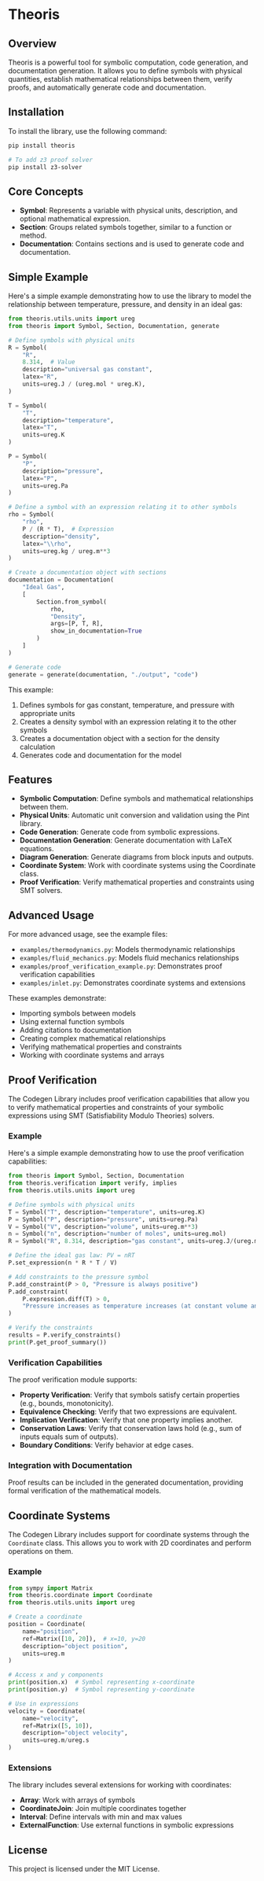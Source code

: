 # Theoris

## Overview

Theoris is a powerful tool for symbolic computation, code generation, and documentation generation. It allows you to define symbols with physical quantities, establish mathematical relationships between them, verify proofs, and automatically generate code and documentation.

## Installation

To install the library, use the following command:

```bash
pip install theoris

# To add z3 proof solver
pip install z3-solver
```

## Core Concepts

- **Symbol**: Represents a variable with physical units, description, and optional mathematical expression.
- **Section**: Groups related symbols together, similar to a function or method.
- **Documentation**: Contains sections and is used to generate code and documentation.

## Simple Example

Here's a simple example demonstrating how to use the library to model the relationship between temperature, pressure, and density in an ideal gas:

```python
from theoris.utils.units import ureg
from theoris import Symbol, Section, Documentation, generate

# Define symbols with physical units
R = Symbol(
    "R",
    8.314,  # Value
    description="universal gas constant",
    latex="R",
    units=ureg.J / (ureg.mol * ureg.K),
)

T = Symbol(
    "T",
    description="temperature",
    latex="T",
    units=ureg.K
)

P = Symbol(
    "P",
    description="pressure",
    latex="P",
    units=ureg.Pa
)

# Define a symbol with an expression relating it to other symbols
rho = Symbol(
    "rho",
    P / (R * T),  # Expression
    description="density",
    latex="\\rho",
    units=ureg.kg / ureg.m**3
)

# Create a documentation object with sections
documentation = Documentation(
    "Ideal Gas",
    [
        Section.from_symbol(
            rho,
            "Density",
            args=[P, T, R],
            show_in_documentation=True
        )
    ]
)

# Generate code
generate = generate(documentation, "./output", "code")
```

This example:
1. Defines symbols for gas constant, temperature, and pressure with appropriate units
2. Creates a density symbol with an expression relating it to the other symbols
3. Creates a documentation object with a section for the density calculation
4. Generates code and documentation for the model

## Features

- **Symbolic Computation**: Define symbols and mathematical relationships between them.
- **Physical Units**: Automatic unit conversion and validation using the Pint library.
- **Code Generation**: Generate code from symbolic expressions.
- **Documentation Generation**: Generate documentation with LaTeX equations.
- **Diagram Generation**: Generate diagrams from block inputs and outputs.
- **Coordinate System**: Work with coordinate systems using the Coordinate class.
- **Proof Verification**: Verify mathematical properties and constraints using SMT solvers.

## Advanced Usage

For more advanced usage, see the example files:
- `examples/thermodynamics.py`: Models thermodynamic relationships
- `examples/fluid_mechanics.py`: Models fluid mechanics relationships
- `examples/proof_verification_example.py`: Demonstrates proof verification capabilities
- `examples/inlet.py`: Demonstrates coordinate systems and extensions

These examples demonstrate:
- Importing symbols between models
- Using external function symbols
- Adding citations to documentation
- Creating complex mathematical relationships
- Verifying mathematical properties and constraints
- Working with coordinate systems and arrays

## Proof Verification

The Codegen Library includes proof verification capabilities that allow you to verify mathematical properties and constraints of your symbolic expressions using SMT (Satisfiability Modulo Theories) solvers.

### Example

Here's a simple example demonstrating how to use the proof verification capabilities:

```python
from theoris import Symbol, Section, Documentation
from theoris.verification import verify, implies
from theoris.utils.units import ureg

# Define symbols with physical units
T = Symbol("T", description="temperature", units=ureg.K)
P = Symbol("P", description="pressure", units=ureg.Pa)
V = Symbol("V", description="volume", units=ureg.m**3)
n = Symbol("n", description="number of moles", units=ureg.mol)
R = Symbol("R", 8.314, description="gas constant", units=ureg.J/(ureg.mol*ureg.K))

# Define the ideal gas law: PV = nRT
P.set_expression(n * R * T / V)

# Add constraints to the pressure symbol
P.add_constraint(P > 0, "Pressure is always positive")
P.add_constraint(
    P.expression.diff(T) > 0,
    "Pressure increases as temperature increases (at constant volume and moles)"
)

# Verify the constraints
results = P.verify_constraints()
print(P.get_proof_summary())
```

### Verification Capabilities

The proof verification module supports:

- **Property Verification**: Verify that symbols satisfy certain properties (e.g., bounds, monotonicity).
- **Equivalence Checking**: Verify that two expressions are equivalent.
- **Implication Verification**: Verify that one property implies another.
- **Conservation Laws**: Verify that conservation laws hold (e.g., sum of inputs equals sum of outputs).
- **Boundary Conditions**: Verify behavior at edge cases.

### Integration with Documentation

Proof results can be included in the generated documentation, providing formal verification of the mathematical models.

## Coordinate Systems

The Codegen Library includes support for coordinate systems through the `Coordinate` class. This allows you to work with 2D coordinates and perform operations on them.

### Example

```python
from sympy import Matrix
from theoris.coordinate import Coordinate
from theoris.utils.units import ureg

# Create a coordinate
position = Coordinate(
    name="position",
    ref=Matrix([10, 20]),  # x=10, y=20
    description="object position",
    units=ureg.m
)

# Access x and y components
print(position.x)  # Symbol representing x-coordinate
print(position.y)  # Symbol representing y-coordinate

# Use in expressions
velocity = Coordinate(
    name="velocity",
    ref=Matrix([5, 10]),
    description="object velocity",
    units=ureg.m/ureg.s
)
```

### Extensions

The library includes several extensions for working with coordinates:

- **Array**: Work with arrays of symbols
- **CoordinateJoin**: Join multiple coordinates together
- **Interval**: Define intervals with min and max values
- **ExternalFunction**: Use external functions in symbolic expressions

## License

This project is licensed under the MIT License.